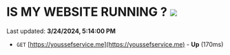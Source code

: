 # IS MY WEBSITE RUNNING ? [![](https://img.shields.io/static/v1?label=Sponsor&message=%E2%9D%A4&logo=GitHub&color=%23fe8e86)](https://github.com/sponsors/<username>)

Last updated: **3/24/2024, 5:14:00 PM**

- `GET` [https://youssefservice.me](https://youssefservice.me) - **Up** (170ms)
